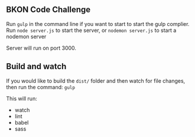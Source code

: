 ## BKON Code Challenge

Run `gulp` in the command line if you want to start to start the gulp complier.
Run `node server.js` to start the server, or `nodemon server.js` to start a nodemon server

Server will run on port 3000.

## Build and watch

If you would like to build the `dist/` folder and then watch for file changes, then run the command:
`gulp`

This will run:
- watch
- lint
- babel
- sass

